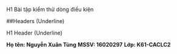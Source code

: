 H1 Bài tập kiểm thử dòng điều kiện

##Headers (Underline)

H1 Header (Underline)

**Họ tên: Nguyễn Xuân Tùng**
**MSSV: 16020297**
**Lớp: K61-CACLC2**
